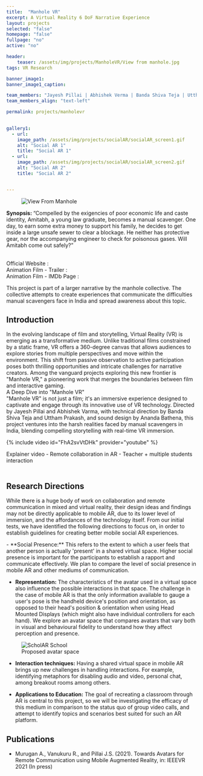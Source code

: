 ```yaml
---
title:  "Manhole VR"
excerpt: A Virtual Reality 6 DoF Narrative Experience
layout: projects
selected: "false"
homepage: "false"
fullpage: "no"
active: "no"

header:
    teaser: /assets/img/projects/ManholeVR/View from manhole.jpg
tags: VR Research

banner_image1: 
banner_image1_caption:

team_members: "Jayesh Pillai | Abhishek Verma | Banda Shiva Teja | Uttham Prakash | Ananda Bathena"
team_members_align: "text-left"

permalink: projects/manholevr
 

gallery1:
  - url: 
    image_path: /assets/img/projects/socialAR/socialAR_screen1.gif
    alt: "Social AR 1"
    title: "Social AR 1"
  - url: 
    image_path: /assets/img/projects/socialAR/socialAR_screen2.gif
    alt: "Social AR 2"
    title: "Social AR 2"


---
```


<figure class="align-center" style="width:100%;">
  <img src="{{ site.url }}{{ site.baseurl }}assets/img/projects/ManholeVR/View from manhole.jpg" alt="View From Manhole">
</figure> 

<strong>Synopsis: </strong> “Compelled by the exigencies of poor economic life and caste identity, Amitabh, a young law graduate, becomes a manual scavenger. One day, to earn some extra money to support his family, he decides to get inside a large unsafe sewer to clear a blockage. He neither has protective gear, nor the accompanying engineer to check for poisonous gases. Will Amitabh come out safely?”

<br>
Official Website : <br>
Animation Film - Trailer :  <br>
Animation Film - IMDb Page :<br>

This project is part of a larger narrative by the manhole collective. The collective attempts to create experiences that communicate the difficulties manual scavengers face in India and spread awareness about this topic. 
<br>


## Introduction

In the evolving landscape of film and storytelling, Virtual Reality (VR) is emerging as a transformative medium. Unlike traditional films constrained by a static frame, VR offers a 360-degree canvas that allows audiences to explore stories from multiple perspectives and move within the environment. This shift from passive observation to active participation poses both thrilling opportunities and intricate challenges for narrative creators. Among the vanguard projects exploring this new frontier is "Manhole VR," a pioneering work that merges the boundaries between film and interactive gaming.
<br>
A Deep Dive into "Manhole VR"
<br>
"Manhole VR" is not just a film; it's an immersive experience designed to captivate and engage through its innovative use of VR technology. Directed by Jayesh Pillai and Abhishek Varma, with technical direction by Banda Shiva Teja and Uttham Prakash, and sound design by Ananda Bathena, this project ventures into the harsh realities faced by manual scavengers in India, blending compelling storytelling with real-time VR immersion.

{% include video id="FhA2svVtDHk" provider="youtube" %}
<figcaption>Explainer video - Remote collaboration in AR - Teacher + multiple students interaction</figcaption>
<br> 

## Research Directions

While there is a huge body of work on collaboration and remote communication in mixed and virtual reality, their design ideas and findings may not be directly applicable to mobile AR, due to its lower level of immersion, and the affordances of the technology itself. From our initial tests, we have identified the following directions to focus on, in order to establish guidelines for creating better mobile social AR experiences.

<div class="ulist" markdown="1">
- **Social Presence:** This refers to the extent to which a user feels that another person is actually 'present' in a shared virtual space. Higher social presence is important for the participants to establish a rapport and communicate effectively. We plan to compare the level of social presence in mobile AR and other mediums of communication.

- **Representation:** The characteristics of the avatar used in a virtual space also influence the possible interactions in that space. The challenge in the case of mobile AR is that the only information available to gauge a user's pose is the handheld device's position and orientation, as opposed to their head's position & orientation when using Head Mounted Displays (which might also have individual controllers for each hand). We explore an avatar space that compares avatars that vary both in visual and behavioural fidelity to understand how they affect perception and presence.

<figure class="align-center" style="width:100%;">
  <img src="{{ site.url }}{{ site.baseurl }}\assets\img\projects\socialAR\avatarspacereduced.png" alt="ScholAR School">
  <figcaption>Proposed avatar space</figcaption>
</figure> 

- **Interaction techniques:** Having a shared virtual space in mobile AR brings up new challenges in handling interactions. For example, identifying metaphors for disabling audio and video, personal chat, among breakout rooms among others.

- **Applications to Education:** The goal of recreating a classroom through AR is central to this project, so we will be investigating the efficacy of this medium in comparison to the status quo of group video calls, and attempt to identify topics and scenarios best suited for such an AR platform.

</div>

## Publications

- Murugan A., Vanukuru R., and Pillai J.S. (2021). Towards Avatars for Remote Communication using Mobile Augmented Reality, in: IEEEVR 2021 (In press)





